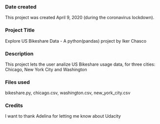 ### Date created
This project was created April 9, 2020 (during the coronavirus lockdown).

### Project Title
Explore US Bikeshare Data - A python(pandas) project by Iker Chasco

### Description
This project lets the user analize US Bikeshare usage data, for three cities: Chicago, New York City and Washington

### Files used
bikeshare.py, chicago.csv, washington.csv, new_york_city.csv

### Credits
I want to thank Adelina for letting me know about Udacity
